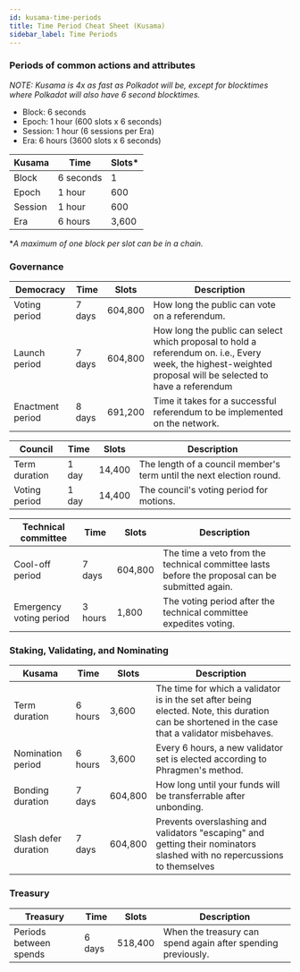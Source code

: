 ```yaml
---
id: kusama-time-periods
title: Time Period Cheat Sheet (Kusama)
sidebar_label: Time Periods
---
```


### Periods of common actions and attributes
*NOTE: Kusama is 4x as fast as Polkadot will be, except for blocktimes where Polkadot will also have 6 second blocktimes.*

- Block: 6 seconds 
- Epoch: 1 hour (600 slots x 6 seconds)
- Session: 1 hour (6 sessions per Era)
- Era: 6 hours (3600 slots x 6 seconds)

| Kusama  | Time      | Slots*  |
|---------|-----------|--------|
| Block   | 6 seconds | 1      |
| Epoch   | 1 hour    | 600    |
| Session | 1 hour    | 600    |
| Era     | 6 hours   | 3,600   |

**A maximum of one block per slot can be in a chain.*

### Governance 

| Democracy               | Time    | Slots   | Description                                                                                                                                                  |
|-------------------------|---------|---------|--------------------------------------------------------------------------------------------------------------------------------------------------------------|
| Voting period           | 7 days  | 604,800 | How long the public can vote on a referendum.                                                                                                                |
| Launch period           | 7 days  | 604,800 | How long the public can select which proposal to hold a referendum on. i.e., Every week, the highest-weighted proposal will be selected to have a referendum |
| Enactment period        | 8 days  | 691,200 | Time it takes for a successful referendum to be implemented on the network. |

| Council       | Time    | Slots | Description                                                          |
|---------------|---------|-------|----------------------------------------------------------------------|
| Term duration | 1 day   | 14,400 | The length of a council member's term until the next election round. |
| Voting period | 1 day   | 14,400 | The council's voting period for motions.                             |

| Technical committee     | Time    | Slots   | Description                                                                                    |
|-------------------------|---------|---------|------------------------------------------------------------------------------------------------|
| Cool-off period         | 7 days  | 604,800 | The time a veto from the technical committee lasts before the proposal can be submitted again. |
| Emergency voting period | 3 hours | 1,800   | The voting period after the technical committee expedites voting.                              |


### Staking, Validating, and Nominating

| Kusama               | Time    | Slots   | Description                                                                                                                                      |
|----------------------|---------|---------|--------------------------------------------------------------------------------------------------------------------------------------------------|
| Term duration        | 6 hours | 3,600   | The time for which a validator is in the set after being elected. Note,  this duration can be shortened in the case that a validator misbehaves. |
| Nomination period    | 6 hours | 3,600   | Every 6 hours, a new validator set is elected according to Phragmen's method.                                                                    |
| Bonding duration     | 7 days  | 604,800 | How long until your funds will be transferrable after unbonding.                                                                                |
| Slash defer duration | 7 days  | 604,800 | Prevents overslashing and validators "escaping" and getting their nominators slashed with no repercussions to themselves                        |

### Treasury
| Treasury               | Time   | Slots   | Description                                                  |
|------------------------|--------|---------|--------------------------------------------------------------|
| Periods between spends | 6 days | 518,400 | When the treasury can spend again after spending previously. |

